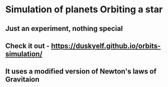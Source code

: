 # Simulation of planets Orbiting a star

## Just an experiment, nothing special
## Check it out - https://duskyelf.github.io/orbits-simulation/
## It uses a modified version of Newton's laws of Gravitaion